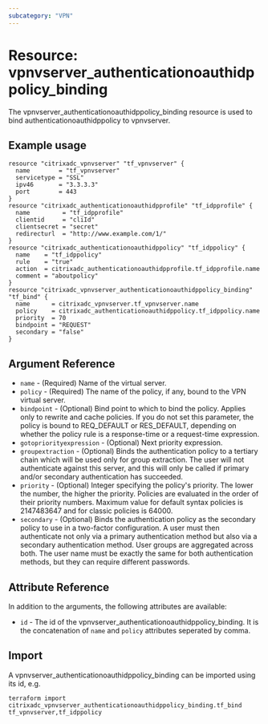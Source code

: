 ```yaml
---
subcategory: "VPN"
---
```


# Resource: vpnvserver_authenticationoauthidppolicy_binding

The vpnvserver_authenticationoauthidppolicy_binding resource is used to bind authenticationoauthidppolicy to vpnvserver.


## Example usage

```hcl
resource "citrixadc_vpnvserver" "tf_vpnvserver" {
  name        = "tf_vpnvserver"
  servicetype = "SSL"
  ipv46       = "3.3.3.3"
  port        = 443
}
resource "citrixadc_authenticationoauthidpprofile" "tf_idpprofile" {
  name         = "tf_idpprofile"
  clientid     = "cliId"
  clientsecret = "secret"
  redirecturl  = "http://www.example.com/1/"
}
resource "citrixadc_authenticationoauthidppolicy" "tf_idppolicy" {
  name    = "tf_idppolicy"
  rule    = "true"
  action  = citrixadc_authenticationoauthidpprofile.tf_idpprofile.name
  comment = "aboutpolicy"
}
resource "citrixadc_vpnvserver_authenticationoauthidppolicy_binding" "tf_bind" {
  name      = citrixadc_vpnvserver.tf_vpnvserver.name
  policy    = citrixadc_authenticationoauthidppolicy.tf_idppolicy.name
  priority  = 70
  bindpoint = "REQUEST"
  secondary = "false"
}
```


## Argument Reference

* `name` - (Required) Name of the virtual server.
* `policy` - (Required) The name of the policy, if any, bound to the VPN virtual server.
* `bindpoint` - (Optional) Bind point to which to bind the policy. Applies only to rewrite and cache policies. If you do not set this parameter, the policy is bound to REQ_DEFAULT or RES_DEFAULT, depending on whether the policy rule is a response-time or a request-time expression.
* `gotopriorityexpression` - (Optional) Next priority expression.
* `groupextraction` - (Optional) Binds the authentication policy to a tertiary chain which will be used only for group extraction.  The user will not authenticate against this server, and this will only be called if primary and/or secondary authentication has succeeded.
* `priority` - (Optional) Integer specifying the policy's priority. The lower the number, the higher the priority. Policies are evaluated in the order of their priority numbers. Maximum value for default syntax policies is 2147483647 and for classic policies is 64000.
* `secondary` - (Optional) Binds the authentication policy as the secondary policy to use in a two-factor configuration. A user must then authenticate not only via a primary authentication method but also via a secondary authentication method. User groups are aggregated across both. The user name must be exactly the same for both authentication methods, but they can require different passwords.


## Attribute Reference

In addition to the arguments, the following attributes are available:

* `id` - The id of the vpnvserver_authenticationoauthidppolicy_binding. It is the concatenation of `name` and `policy` attributes seperated by comma.


## Import

A vpnvserver_authenticationoauthidppolicy_binding can be imported using its id, e.g.

```shell
terraform import citrixadc_vpnvserver_authenticationoauthidppolicy_binding.tf_bind tf_vpnvserver,tf_idppolicy
```
